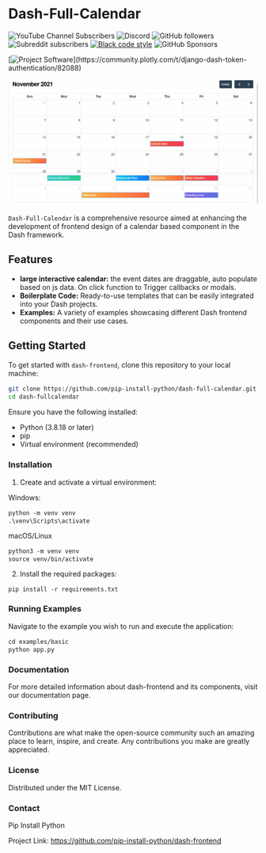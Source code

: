 # Dash-Full-Calendar
![YouTube Channel Subscribers](https://img.shields.io/youtube/channel/subscribers/UC-pBvv8mzLpj0k-RIbc2Nog?style=social)
![Discord](https://img.shields.io/discord/396334922522165248)
![GitHub followers](https://img.shields.io/github/followers/pip-install-python?style=social)
![Subreddit subscribers](https://img.shields.io/reddit/subreddit-subscribers/PipInstallPython?style=social)
[![Black code style](https://img.shields.io/badge/code%20style-black-000000.svg)](https://github.com/ambv/black)
![GitHub Sponsors](https://img.shields.io/github/sponsors/pip-install-python)

[![Project Software](https://skills.thijs.gg/icons?i=linux,flask,py,react,js,html,css,)](https://community.plotly.com/t/django-dash-token-authentication/82088)

![Dash full Callendar](assets/branding/github_fullcalendar_banner.gif)

`Dash-Full-Calendar` is a comprehensive resource aimed at enhancing the development of frontend design of a calendar based component in the Dash framework. 

## Features

- **large interactive calendar:** the event dates are draggable, auto populate based on js data. On click function to Trigger callbacks or modals.
- **Boilerplate Code:** Ready-to-use templates that can be easily integrated into your Dash projects.
- **Examples:** A variety of examples showcasing different Dash frontend components and their use cases.

## Getting Started

To get started with `dash-frontend`, clone this repository to your local machine:

```bash
git clone https://github.com/pip-install-python/dash-full-calendar.git
cd dash-fullcalendar
```
Ensure you have the following installed:

- Python (3.8.18 or later)
- pip
- Virtual environment (recommended)

### Installation
1. Create and activate a virtual environment:

Windows:
```
python -m venv venv
.\venv\Scripts\activate
```
macOS/Linux
```
python3 -m venv venv
source venv/bin/activate
```

2. Install the required packages:

```
pip install -r requirements.txt
```

### Running Examples
Navigate to the example you wish to run and execute the application:

```
cd examples/basic
python app.py
```
### Documentation
For more detailed information about dash-frontend and its components, visit our documentation page.

### Contributing
Contributions are what make the open-source community such an amazing place to learn, inspire, and create. Any contributions you make are greatly appreciated.

### License
Distributed under the MIT License.

### Contact
Pip Install Python

Project Link: https://github.com/pip-install-python/dash-frontend


